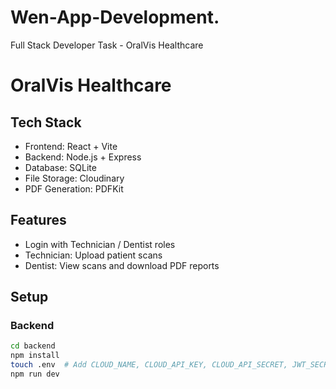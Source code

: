 # Wen-App-Development.
Full Stack Developer Task - OralVis Healthcare
# OralVis Healthcare

## Tech Stack
- Frontend: React + Vite
- Backend: Node.js + Express
- Database: SQLite
- File Storage: Cloudinary
- PDF Generation: PDFKit

## Features
- Login with Technician / Dentist roles
- Technician: Upload patient scans
- Dentist: View scans and download PDF reports

## Setup
### Backend
```bash
cd backend
npm install
touch .env  # Add CLOUD_NAME, CLOUD_API_KEY, CLOUD_API_SECRET, JWT_SECRET
npm run dev
